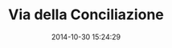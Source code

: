 --- 
layout: entry
category: notebook
excerpt:
title: Via della Conciliazione
location: Rome, Italy
date_taken: April 2014
camera: Leica M9
lens: Leica Elmarit-M 28mm f/2.8 Asph
date: 2014-10-30 15:24:29
tags: [18 to 75, beatification, bw, crowd, group, hat, men, pointing, women]
image: GRS-20140427-140706
---